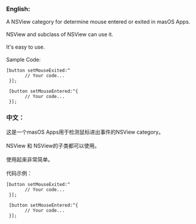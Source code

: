 ### English:
A NSView category for determine mouse entered or exited in masOS Apps.
<br />
<br />
NSView and subclass of NSView can use it.
<br />
<br />
It's easy to use.
<br />
<br />
Sample Code:

```Obeject-C
[button setMouseExited:^
       // Your code...
 }];

 [button setMouseEntered:^{
       // Your code...
 }];
 ```
 
 ### 中文：
这是一个masOS Apps用于检测鼠标进出事件的NSView category。
<br />
<br />
NSView 和 NSView的子类都可以使用。
<br />
<br />
使用起来非常简单。
<br />
<br />
代码示例：

```Obeject-C
[button setMouseExited:^
       // Your code...
 }];

 [button setMouseEntered:^{
       // Your code...
 }];
 ```
<br />
